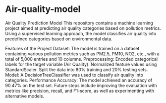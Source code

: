 # Air-quality-model
Air Quality Prediction Model
This repository contains a machine learning project aimed at predicting air quality categories based on pollution metrics. Using a supervised learning approach, the model classifies air quality into predefined categories based on environmental data.

Features of the Project
Dataset: The model is trained on a dataset containing various pollution metrics such as PM2.5, PM10, NO2, etc., with a total of 5,000 entries and 10 columns.
Preprocessing:
Encoded categorical labels for the target variable (Air Quality).
Normalized feature values using StandardScaler.
Split the data into 80% training and 20% testing sets.
Model: A DecisionTreeClassifier was used to classify air quality into categories.
Performance
Accuracy: The model achieved an accuracy of 90.47% on the test set.
Future steps include improving the evaluation with metrics like precision, recall, and F1-score, as well as experimenting with alternative models.
